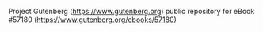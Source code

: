 Project Gutenberg (https://www.gutenberg.org) public repository for eBook #57180 (https://www.gutenberg.org/ebooks/57180)